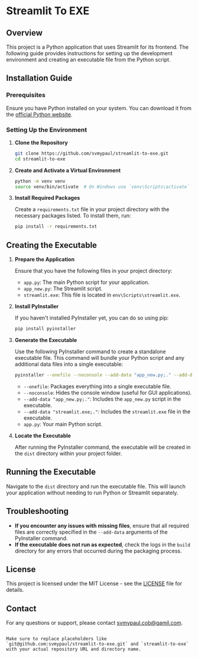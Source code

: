 # Streamlit To EXE

## Overview

This project is a Python application that uses Streamlit for its frontend. The following guide provides instructions for setting up the development environment and creating an executable file from the Python script.

## Installation Guide

### Prerequisites

Ensure you have Python installed on your system. You can download it from the [official Python website](https://www.python.org/downloads/).

### Setting Up the Environment

1. **Clone the Repository**

   ```bash
   git clone https://github.com/svmypaul/streamlit-to-exe.git
   cd streamlit-to-exe
   ```

2. **Create and Activate a Virtual Environment**

   ```bash
   python -m venv venv
   source venv/bin/activate  # On Windows use `venv\Scripts\activate`
   ```

3. **Install Required Packages**

   Create a `requirements.txt` file in your project directory with the necessary packages listed. To install them, run:

   ```bash
   pip install -r requirements.txt
   ```

## Creating the Executable

1. **Prepare the Application**

   Ensure that you have the following files in your project directory:
   - `app.py`: The main Python script for your application.
   - `app_new.py`: The Streamlit script.
   - `streamlit.exe`: This file is located in `env\Scripts\streamlit.exe`.

2. **Install PyInstaller**

   If you haven't installed PyInstaller yet, you can do so using pip:

   ```bash
   pip install pyinstaller
   ```

3. **Generate the Executable**

   Use the following PyInstaller command to create a standalone executable file. This command will bundle your Python script and any additional data files into a single executable:

   ```bash
   pyinstaller --onefile --noconsole --add-data "app_new.py;." --add-data "streamlit.exe;." app.py
   ```

   - `--onefile`: Packages everything into a single executable file.
   - `--noconsole`: Hides the console window (useful for GUI applications).
   - `--add-data "app_new.py;."`: Includes the `app_new.py` script in the executable.
   - `--add-data "streamlit.exe;."`: Includes the `streamlit.exe` file in the executable.
   - `app.py`: Your main Python script.

4. **Locate the Executable**

   After running the PyInstaller command, the executable will be created in the `dist` directory within your project folder.

## Running the Executable

Navigate to the `dist` directory and run the executable file. This will launch your application without needing to run Python or Streamlit separately.

## Troubleshooting

- **If you encounter any issues with missing files**, ensure that all required files are correctly specified in the `--add-data` arguments of the PyInstaller command.
- **If the executable does not run as expected**, check the logs in the `build` directory for any errors that occurred during the packaging process.

## License

This project is licensed under the MIT License - see the [LICENSE](LICENSE) file for details.

## Contact

For any questions or support, please contact [svmypaul.cob@gamil.com](mailto:svmypaul.cob@gamil.com).
```

Make sure to replace placeholders like `git@github.com:svmypaul/streamlit-to-exe.git` and `streamlit-to-exe` with your actual repository URL and directory name.

